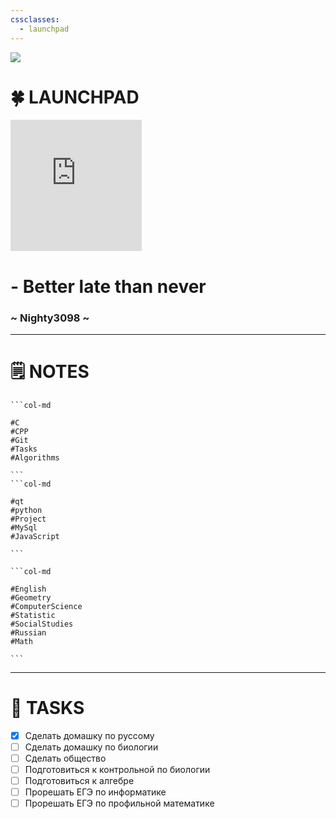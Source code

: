 ```yaml
---
cssclasses:
  - launchpad
---
```


<img src="https://github.com/Nighty3098/MY_NOTES/blob/main/obsidian-banner-2.png?raw=true" class="header_image" />




<h1 class="main_header">🍀 LAUNCHPAD</h1>


<div class="clock_widget"><iframe  src="https://free.timeanddate.com/clock/i9my1d0d/n375/szw210/szh210/hocfff/hbw0/cf100/hgr0/fav0/fiv0/mqc000/mqs2/mql3/mqw4/mqd70/mhc000/mhs2/mhl3/mhw4/mhd70/mmv0/hhs3/hms3/hsc00f" frameborder="0" width="210" height="210"></iframe></div>





<div class="note_2">
	<h1 class="note"> - Better late than never</h1>
	<h3 class="author">~ Nighty3098 ~</h3>
</div>







---

<h1 class="main_header">🗒️ NOTES</h1>


````col
```col-md

#C 
#CPP
#Git 
#Tasks 
#Algorithms

```
```col-md

#qt 
#python
#Project
#MySql
#JavaScript

```

```col-md

#English 
#Geometry 
#ComputerScience 
#Statistic 
#SocialStudies 
#Russian 
#Math 

```

````



---

<h1 class="main_header">🚀 TASKS</h1>


- [x] Сделать домашку по руссому
- [ ] Сделать домашку по биологии
- [ ] Сделать общество
- [ ] Подготовиться к контрольной по биологии
- [ ] Подготовиться к алгебре
- [ ] Прорешать ЕГЭ по информатике
- [ ] Прорешать ЕГЭ по профильной математике